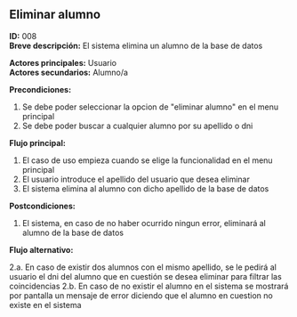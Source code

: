 ## Eliminar alumno  

**ID:** 008    
**Breve descripción:** El sistema elimina un alumno de la base de datos

**Actores principales:** Usuario    
**Actores secundarios:** Alumno/a

**Precondiciones:**

1. Se debe poder seleccionar la opcion de "eliminar alumno" en el menu principal
2. Se debe poder buscar a cualquier alumno por su apellido o dni

**Flujo principal:**

1. El caso de uso empieza cuando se elige la funcionalidad en el menu principal
2. El usuario introduce el apellido del usuario que desea eliminar
3. El sistema elimina al alumno con dicho apellido de la base de datos

**Postcondiciones:**

1. El sistema, en caso de no haber ocurrido ningun error, eliminará al alumno de la base de datos

**Flujo alternativo:**

2.a. En caso de existir dos alumnos con el mismo apellido, se le pedirá al usuario el dni del alumno que en cuestión se desea eliminar para filtrar las coincidencias 
2.b. En caso de no existir el alumno en el sistema se mostrará por pantalla un mensaje de error diciendo que el alumno en cuestion no existe en el sistema  
